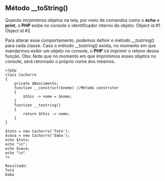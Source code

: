 ## Método __toString()

Quando imrpimimos objetos na tela, por meio de comandos como o **echo** e **print**, o **PHP** exibe no console o identificador interno do objeto:
Object id #1
Object id #2

Para alterar esse comportamento, podemos definir o método __tostring() para cada classe. Caso o método __tostring() exista, no momento em que mandarmos exibir um objeto no console, o **PHP** irá imprimir o retono dessa função.
Obs: Note que no momento em que imprimimos esses objetos no console, será retornado o próprio nome dos mesmos.
```
<?php
class Cachorro
{
    private $Nascimento;
    function __construct($nome) //Método construtor
    {
        $this -> nome = $nome;
    }
    function __tostring()
    {
        return $this -> nome;
    }
}

$toto = new Cachorro('Totó');
$vava = new Cachorro('Daba');
echo $toto;
echo "\n";
echo $vava;
echo "\n"
?>

Resultado:
Totó
Daba
```